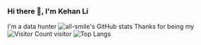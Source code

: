 ### Hi there 👋, I'm Kehan Li
I'm a data hunter
![all-smile's GitHub stats](https://github-readme-stats.vercel.app/api?username=Adam04230&show_icons=true&theme=tokyonight)
Thanks for being my ![Visitor Count](https://profile-counter.glitch.me/all-smile/count.svg) visitor
![Top Langs](https://github-readme-stats.vercel.app/api/top-langs/?username=Adam04230&layout=compact&theme=tokyonight)
<!--
**Adam04230/Adam04230** is a ✨ _special_ ✨ repository because its `README.md` (this file) appears on your GitHub profile.

Here are some ideas to get you started:

- 🔭 I’m currently working on ...
- 🌱 I’m currently learning ...
- 👯 I’m looking to collaborate on ...
- 🤔 I’m looking for help with ...
- 💬 Ask me about ...
- 📫 How to reach me: ...
- 😄 Pronouns: ...
- ⚡ Fun fact: ...
-->
